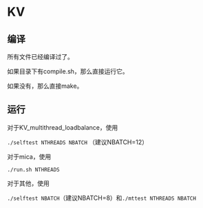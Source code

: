 # KV

## 编译

所有文件已经编译过了。

如果目录下有compile.sh，那么直接运行它。

如果没有，那么直接make。

## 运行

对于KV_multithread_loadbalance，使用

`./selftest NTHREADS NBATCH` （建议NBATCH=12）

对于mica，使用

`./run.sh NTHREADS`

对于其他，使用

`./selftest NBATCH`（建议NBATCH=8）和`./mttest NTHREADS NBATCH`
